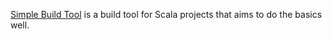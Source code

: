 [Simple Build Tool](http://code.google.com/p/simple-build-tool/) is a build tool for Scala projects that aims to do the basics well.